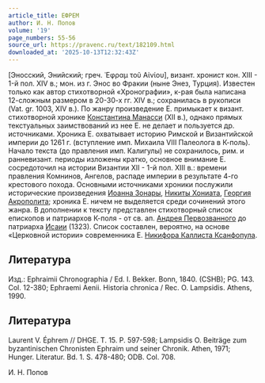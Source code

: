 ```yaml
---
article_title: ЕФРЕМ
author: И. Н. Попов
volume: '19'
page_numbers: 55-56
source_url: https://pravenc.ru/text/182109.html
downloaded_at: '2025-10-13T12:32:43Z'
---
```


[Эносский, Энийский; греч. ᾿Εφραμ τοῦ Αἰνίου], визант. хронист кон. XIII - 1-й пол. XIV в.; мон. из г. Энос во Фракии (ныне Энез, Турция). Известен только как автор стихотворной «Хронографии», к-рая была написана 12-сложным размером в 20-30-х гг. XIV в.; сохранилась в рукописи (Vat. gr. 1003, XIV в.). По жанру произведение Е. примыкает к визант. стихотворной хронике [Константина Манасси](<https://pravenc.ru/text/Константина Манасси.html>) (XII в.), однако прямых текстуальных заимствований из нее Е. не делает и пользуется др. источниками. Хроника Е. охватывает историю Римской и Византийской империи до 1261 г. (вступление имп. Михаила VIII Палеолога в К-поль). Начало текста (до правления имп. Калигулы) не сохранилось, рим. и ранневизант. периоды изложены кратко, основное внимание Е. сосредоточил на истории Византии XII - 1-й пол. XIII в.: времени правления Комнинов, Ангелов, распаде империи в результате 4-го крестового похода. Основными источниками хроники послужили исторические произведения [Иоанна Зонары](<https://pravenc.ru/text/Иоанн Зонара.html>), [Никиты Хониата](<https://pravenc.ru/text/Никиты Хониата.html>), [Георгия Акрополита](<https://pravenc.ru/text/АКРОПОЛИТ ГЕОРГИЙ.html>); хроника Е. ничем не выделяется среди сочинений этого жанра. В дополнении к тексту представлен стихотворный список епископов и патриархов К-поля - от св. ап. [Андрея Первозванного](<https://pravenc.ru/text/Андрея Первозванного.html>) до патриарха [Исаии](https://pravenc.ru/text/Исаия.html) (1323). Список составлен, вероятно, на основе «Церковной истории» современника Е. [Никифора Каллиста Ксанфопула](<https://pravenc.ru/text/Никифор Каллист Ксанфопул.html>).

## Литература

Изд.: Ephraimii Chronographia / Ed. I. Bekker. Bonn, 1840. (CSHB); PG. 143. Col. 12-380; Ephraemi Aenii. Historia chronica / Rec. O. Lampsidis. Athens, 1990.

## Литература

Laurent V. Éphrem // DHGE. T. 15. P. 597-598; Lampsidis O. Beiträge zum byzantinischen Chronisten Ephraim und seiner Chronik. Athen, 1971; Hunger. Literatur. Bd. 1. S. 478-480; ODB. Col. 708.

И. Н. Попов
